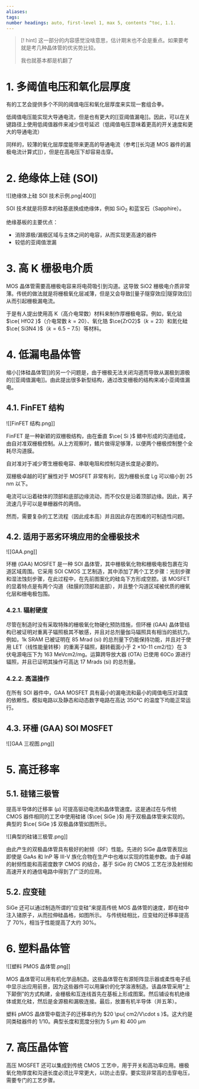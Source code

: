 ```yaml
---
aliases: 
tags: 
number headings: auto, first-level 1, max 5, contents ^toc, 1.1.
---
```

>[! hint] 
>这一部分的内容感觉没啥意思，估计期末也不会是重点。如果要考就是考几种晶体管的优劣势比较。
>
>我也就基本都是机翻了
>

# 1. 多阈值电压和氧化层厚度

有的工艺会提供多个不同的阈值电压和氧化层厚度来实现一套组合拳。

低阈值电压能实现大导通电流，但是也有更大的[[亚阈值漏电]]。因此，可以在关键路径上使用低阈值器件来减少信号延迟（低阈值电压意味着更高的开关速度和更大的导通电流）

同样的，较薄的氧化层厚度能带来更高的导通电流（参考[[长沟道 MOS 器件的漏极电流计算式]]），但是在高电压下却容易击穿。

# 2. 绝缘体上硅 (SOI)

![[绝缘体上硅 SOI 技术示例.png|400]]

SOI 技术就是将原本的硅基底换成绝缘体，例如 $\text{SiO}_{2}$ 和蓝宝石（Sapphire）。

绝缘基板的主要优点：
- 消除源极/漏极区域与主体之间的电容，从而实现更高速的器件
- 较低的亚阈值泄漏

# 3. 高 K 栅极电介质

MOS 晶体管需要高栅极电容来将电荷吸引到沟道。这导致 SiO2 栅极电介质非常薄。传统的做法就是将栅极氧化层减薄，但是又会导致[[量子隧穿效应|隧穿效应]]从而引起栅极漏电流。

于是有人提出使用高 K（高介电常数）材料来制作厚栅极电容。例如，氧化铪 $\ce{ HfO2 }$（介电常数 $k = 20$）、氧化锆 $\ce{ZrO2}$（$k = 23$）和氮化硅 $\ce{ Si3N4 }$（$k = 6.5 - 7.5$）等材料。

# 4. 低漏电晶体管

缩小[[体硅晶体管]]的另一个问题是，由于栅极无法关闭沟道而导致从漏极到源极的[[亚阈值漏电]]。由此提出很多新型结构，通过改变栅极的结构来减小亚阈值漏电。
## 4.1. FinFET 结构

![[FinFET 结构.png]]

FinFET 是一种新颖的双栅极结构，由在垂直 $\ce{ Si }$ 鳍中形成的沟道组成，由自对准双栅极控制。从上方观察时，鳍片做得足够薄，以便两个栅极控制整个全耗尽沟道膜。 

自对准对于减少寄生栅极电容、串联电阻和控制沟道长度是必要的。 

双栅极卓越的可扩展性对于 MOSFET 非常有利，因为栅极长度 Lg 可以缩小到 25 nm 以下。

电流可以沿着硅体的顶部和底部边缘流动，而不仅仅是沿着顶部边缘。因此，离子流速几乎可以是单栅器件的两倍。

然而，需要复杂的工艺流程（因此成本高）并且因此存在困难的可制造性问题。

## 4.2. 适用于恶劣环境应用的全栅极技术

![[GAA.png]]

环栅 (GAA) MOSFET 是一种 SOI 晶体管，其中栅极氧化物和栅极电极包裹在沟道区域周围。它采用 SOI CMOS 工艺制造，其中添加了两个工艺步骤：光刻步骤和湿法蚀刻步骤，在此过程中，在先前图案化的硅岛下方形成空腔。该 MOSFET 的显着特点是有两个沟道（硅膜的顶部和底部），并且整个沟道区域被优质的栅氧化层和栅电极包围。

### 4.2.1. 辐射硬度

尽管在制造时没有采取特殊的栅极氧化物硬化预防措施，但环栅 (GAA) 晶体管结构已被证明对重离子辐照极其不敏感，并且对总剂量伽马辐照具有相当的抵抗力。例如，1k SRAM 已被证明在 85 Mrad (si) 的总剂量下仍能保持功能，并且对于使用 LET（线性能量转移）的重离子辐照，翻转截面小于 2 ×10-11 cm2/位）在 3 伏电源电压下为 163 MeVcm2/mg。运算跨导放大器 (OTA) 已使用 60Co 源进行辐照，并且已证明其操作可高达 17 Mrads (si) 的总剂量。

### 4.2.2. 高温操作

在所有 SOI 器件中，GAA MOSFET 具有最小的漏电流和最小的阈值电压对温度的依赖性。模拟电路以及静态和动态数字电路在高达 350°C 的温度下均能正常运行。

## 4.3. 环栅 (GAA) SOI MOSFET

![[GAA 三视图.png]]

# 5. 高迁移率

## 5.1. 硅锗三极管

提高半导体的迁移率 ($\mu$) 可提高驱动电流和晶体管速度。这是通过在与传统 CMOS 器件相同的工艺中使用硅锗 ($\ce{ SiGe }$) 用于双极晶体管来实现的。典型的 $\ce{ SiGe }$ 双极晶体管如图所示。

![[典型的硅锗三极管.png]]

由此产生的双极晶体管具有极好的射频（RF）性能。先进的 SiGe 晶体管表现出即使是 GaAs 和 InP 等 III-V 族化合物在生产中也难以实现的性能参数。由于卓越的射频性能和高密度数字 CMOS 的结合，基于 SiGe 的 CMOS 工艺在涉及射频和高速开关的通信电路中得到了广泛的应用。

## 5.2. 应变硅

SiGe 还可以通过制造所谓的“应变硅”来提高传统 MOS 晶体管的速度，即在硅中注入锗原子，从而拉伸硅晶格，如图所示。  与传统硅相比，应变硅的迁移率提高了 70%，相当于性能提高了大约 30%。

# 6. 塑料晶体管

![[塑料 PMOS 晶体管.png]]

MOS 晶体管可以用有机化学品制造。这些晶体管在有源矩阵显示器或柔性电子纸中显示出应用前景，因为这些器件可以用廉价的化学溶液制造。该晶体管采用“上下颠倒”的方式构建，金栅极和互连线首先在基板上形成图案。然后铺设有机绝缘体或氮化硅，然后是金源极和漏极连接。最后，放置有机半导体（并五苯）。

塑料 pMOS 晶体管中载流子的迁移率约为 $20 \pu{ cm2/V\cdot s }$。这大约是同类硅器件的 1/10。典型长度和宽度分别为 5 µm 和 400 µm

# 7. 高压晶体管

高压 MOSFET 还可以集成到传统 CMOS 工艺中，用于开关和高功率应用。栅极氧化物厚度和沟道长度必须比平常更大，以防止击穿。要实现非常高的击穿电压，需要专门的工艺步骤。
